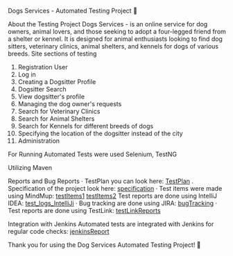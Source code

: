 Dogs Services - Automated Testing Project   🐾
 
About the Testing Project
	Dogs Services -  is an online service for dog owners, animal lovers, and those seeking to adopt a four-legged friend from a shelter or kennel. It is designed for animal enthusiasts looking to find dog sitters, veterinary clinics, animal shelters, and kennels for dogs of various breeds.
Site sections of testing
1. 	Registration User
2. 	Log in
3. 	Creating a Dogsitter Profile
4. 	Dogsitter Search
5. 	View dogsitter's profile
6. 	Managing the dog owner's requests
7. 	Search for Veterinary Clinics
8. 	Search for Animal Shelters
9. 	Search for Kennels for different breeds of dogs
10. Specifying the location of the dogsitter instead of the city
11. Administration

For Running Automated Tests were used 
Selenium, TestNG

 Utilizing
  Maven
  
 Reports and Bug Reports
· TestPlan you can look here: [TestPlan](https://drive.google.com/drive/folders/1X6AEBCjapAhLtlJOGG1TZvwBwpjebj8E?usp=sharing)
. Specification of the project look here: [specification](https://docs.google.com/document/d/1MhEywOaZgZV2H8nt1kC2nSFHZLJkqHev/edit?usp=sharing&ouid=107159386401864051408&rtpof=true&sd=true)
· Test items were made using MindMup: [testItems1](https://drive.google.com/file/d/1E0OYOPirQnJzSiN_agZFYP8w1WacsrL-/view?usp=sharing)
 [testItems2](https://drive.google.com/file/d/1aPwI9o_U9QyNsUAfkyr-vGz5bzivq6Yu/view?usp=sharing)
 Test reports are done using IntelliJ IDEA: [test_logs_IntelliJi](https://drive.google.com/drive/folders/1AQQv6BX0-AqeGcMOXk7-ZeWm_4EcvxIA?usp=sharing)
· Bug tracking are done using JIRA: [bugTracking](https://drive.google.com/drive/folders/1qgkIflAhdE7ZyG7723SdD5qsr4QEzcM_?usp=sharing)
· Test reports are done using TestLink:  [testLinkReports](https://drive.google.com/drive/folders/11D6jQNUY_bcpcGEJQPQveZ359b7EuuIr?usp=sharing)

Integration with Jenkins
Automated tests are integrated with Jenkins for regular code checks: [jenkinsReport](https://docs.google.com/document/d/17IDpZEbvjyG9-zVMBauEvj7SUA7nEM7AjU2eRHmd750/edit?usp=sharing)


Thank you for using the Dog Services Automated Testing Project!   🐾
